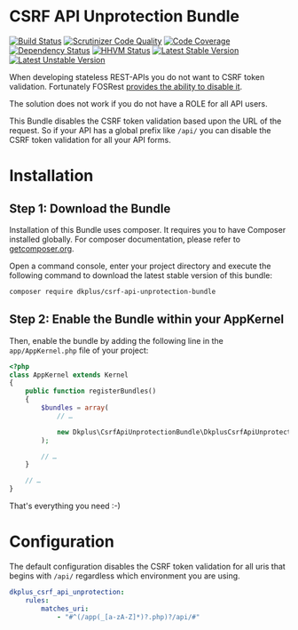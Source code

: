 # CSRF API Unprotection Bundle

[![Build Status](https://travis-ci.org/Dkplus/CsrfApiUnprotectionBundle.svg?branch=master)](https://travis-ci.org/Dkplus/CsrfApiUnprotectionBundle)
[![Scrutinizer Code Quality](https://scrutinizer-ci.com/g/Dkplus/CsrfApiUnprotectionBundle/badges/quality-score.png?b=master)](https://scrutinizer-ci.com/g/Dkplus/CsrfApiUnprotectionBundle/?branch=master)
[![Code Coverage](https://scrutinizer-ci.com/g/Dkplus/CsrfApiUnprotectionBundle/badges/coverage.png?b=master)](https://scrutinizer-ci.com/g/Dkplus/CsrfApiUnprotectionBundle/?branch=master)
[![Dependency Status](https://www.versioneye.com/user/projects/558fcaa2316338001e000274/badge.svg?style=flat)](https://www.versioneye.com/user/projects/558fcaa2316338001e000274)
[![HHVM Status](http://hhvm.h4cc.de/badge/dkplus/csrf-api-unprotection-bundle.png)](http://hhvm.h4cc.de/package/dkplus/csrf-api-unprotection-bundle)
[![Latest Stable Version](https://poser.pugx.org/dkplus/csrf-api-unprotection-bundle/v/stable.png)](https://packagist.org/packages/dkplus/csrf-api-unprotection-bundle)
[![Latest Unstable Version](https://poser.pugx.org/dkplus/csrf-api-unprotection-bundle/v/unstable.png)](https://packagist.org/packages/dkplus/csrf-api-unprotection-bundle)

When developing stateless REST-APIs you do not want to CSRF token validation.
Fortunately FOSRest [provides the ability to disable it](http://symfony.com/doc/current/bundles/FOSRestBundle/2-the-view-layer.html#csrf-validation).

The solution does not work if you do not have a ROLE for all API users.

This Bundle disables the CSRF token validation based upon the URL of the request.
So if your API has a global prefix like `/api/` you can disable the CSRF token validation for all your API forms. 

# Installation

## Step 1: Download the Bundle

Installation of this Bundle uses composer. It requires you to have Composer installed globally.
For composer documentation, please refer to [getcomposer.org](http://getcomposer.org/).

Open a command console, enter your project directory and execute the following command to download the latest stable version of this bundle:

```bash
composer require dkplus/csrf-api-unprotection-bundle
```

## Step 2: Enable the Bundle within your AppKernel

Then, enable the bundle by adding the following line in the `app/AppKernel.php` file of your project:

```php
<?php
class AppKernel extends Kernel
{
    public function registerBundles()
    {
        $bundles = array(
            // …

            new Dkplus\CsrfApiUnprotectionBundle\DkplusCsrfApiUnprotectionBundle,
        );

        // …
    }

    // …
}
```

That's everything you need :-)

# Configuration

The default configuration disables the CSRF token validation for all uris
that begins with `/api/` regardless which environment you are using.

```yml
dkplus_csrf_api_unprotection:
    rules:
        matches_uri:
            - "#^(/app(_[a-zA-Z]*)?.php)?/api/#"
```